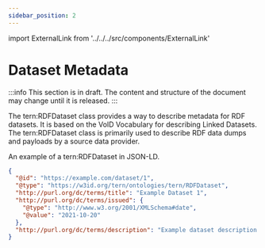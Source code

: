 ```yaml
---
sidebar_position: 2
---
```


import ExternalLink from '../../../src/components/ExternalLink'

# Dataset Metadata

:::info
This section is in draft. The content and structure of the document may change until it is released.
:::

The <ExternalLink href="https://w3id.org/tern/ontologies/tern/RDFDataset">tern:RDFDataset</ExternalLink> class provides a way to describe metadata for RDF datasets. It is based on the <ExternalLink href="https://www.w3.org/TR/void/">VoID Vocabulary for describing Linked Datasets</ExternalLink>. The <ExternalLink href="https://w3id.org/tern/ontologies/tern/RDFDataset">tern:RDFDataset</ExternalLink> class is primarily used to describe RDF data dumps and payloads by a source data provider.

An example of a <ExternalLink href="https://w3id.org/tern/ontologies/tern/RDFDataset">tern:RDFDataset</ExternalLink> in JSON-LD.

```json
{
  "@id": "https://example.com/dataset/1",
  "@type": "https://w3id.org/tern/ontologies/tern/RDFDataset",
  "http://purl.org/dc/terms/title": "Example Dataset 1",
  "http://purl.org/dc/terms/issued": {
    "@type": "http://www.w3.org/2001/XMLSchema#date",
    "@value": "2021-10-20"
  },
  "http://purl.org/dc/terms/description": "Example dataset description."
}
```
